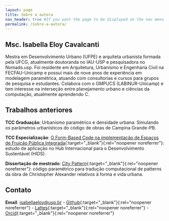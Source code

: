```yaml
---
layout: page
title: Sobre a autora
nav_header: true #If you want the page to be displayed on the nav menu on top of the site, leave "true" here. If not, you can leave it blank
permalink: /sobre-a-autora/
---
```

## Msc. Isabella Eloy Cavalcanti

Mestra em Desenvolvimento Urbano (UFPE) e arquiteta urbanista formada pela UFCG, atualmente doutoranda no IAU-USP e pesquisadora no Nomads.usp. Foi residente em Arquitetura, Urbanismo e Engenharia Civil na FECFAU-Unicamp e possui mais de nove anos de experiência em modelagem paramétrica, atuando com consultorias e cursos para grupos de pesquisa e estudantes. Colabora com o GMPUCS (LABINUR-Unicamp) e tem interesse na interseção entre planejamento urbano e ciências da computação, atualmente aprendendo C.

## Trabalhos anteriores
**TCC Graduação**: Urbanismo paramétrico e densidade urbana: Simulando os parâmetros urbanísticos do código de obras de Campina Grande-PB.

**TCC Especialização**: [O Form-Based Code na implementação de Espaços de Fruição Pública Integrada](https://repositorio.unicamp.br/Acervo/Detalhe/1250108){:target="_blank"}{:rel="noopener noreferrer"}: estudo de aplicação no Hub Internacional para o Desenvolvimento Sustentável (HIDS).

**Dissertação de mestrado**: [City Pattern](https://repositorio.ufpe.br/bitstream/123456789/39194/1/DISSERTA%C3%87%C3%83O%20Isabella%20Eloy%20Cavalcanti.pdf){:target="_blank"}{:rel="noopener noreferrer"}: código paramétrico para tradução computacional de patterns da obra de Christopher Alexander relativos à forma e vida urbana.
## Contato

**Email**: isabellaeloy@usp.br - [Github](https://github.com/bellaeloy){:target="_blank"}{:rel="noopener noreferrer"} - [Lattes](http://lattes.cnpq.br/0165490242445275){:target="_blank"}{:rel="noopener noreferrer"} - [Orcid](https://orcid.org/0000-0002-6462-5849){:target="_blank"}{:rel="noopener noreferrer"}


